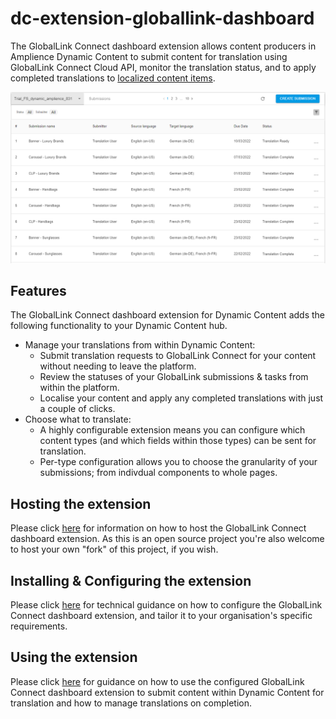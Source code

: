 # dc-extension-globallink-dashboard

The GlobalLink Connect dashboard extension allows content producers in Amplience Dynamic Content to submit content for translation using GlobalLink Connect Cloud API, monitor the translation status, and to apply completed translations to [localized content items](https://amplience.com/docs/production/contentitemlocalization.html).

![](./docs/images/review-submissions.png)

## Features

The GlobalLink Connect dashboard extension for Dynamic Content adds the following functionality to your Dynamic Content hub.

* Manage your translations from within Dynamic Content:
  * Submit translation requests to GlobalLink Connect for your content without needing to leave the platform.
  * Review the statuses of your GlobalLink submissions & tasks from within the platform.
  * Localise your content and apply any completed translations with just a couple of clicks.
* Choose what to translate:
  * A highly configurable extension means you can configure which content types (and which fields within those types) can be sent for translation.
  * Per-type configuration allows you to choose the granularity of your submissions; from indivdual components to whole pages.

## Hosting the extension

Please click [here](docs/HOSTING.md) for information on how to host the GlobalLink Connect dashboard extension. As this is an open source project you're also welcome to host your own "fork" of this project, if you wish.

## Installing & Configuring the extension

Please click [here](docs/CONFIGURATION.md) for technical guidance on how to configure the GlobalLink Connect dashboard extension, and tailor it to your organisation's specific requirements.

## Using the extension

Please click [here](docs/USAGE.md) for guidance on how to use the configured GlobalLink Connect dashboard extension to submit content within Dynamic Content for translation and how to manage translations on completion.